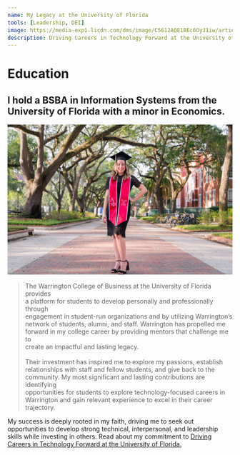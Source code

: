 ```yaml
---
name: My Legacy at the University of Florida
tools: [Leadership, DEI]
image: https://media-exp1.licdn.com/dms/image/C5612AQE1BEc6OyJ1iw/article-cover_image-shrink_600_2000/0?e=1611187200&v=beta&t=oJ6eEdvHw15REPvxC9n4GGzjbnb9JLQxvAlPbn1QYeg
description: Driving Careers in Technology Forward at the University of Florida.
---
```


# Education

## I hold a BSBA in Information Systems from the University of Florida with a minor in Economics.
  
<p><img src="images/graduation.jpg"></p>
  
<blockquote>
    <p>The Warrington College of Business at the University of Florida provides <br>
        a platform for students to develop personally and professionally through <br>
        engagement in student-run organizations and by utilizing Warrington’s <br>
        network of students, alumni, and staff. Warrington has propelled me <br>
        forward in my college career by providing mentors that challenge me to <br>
        create an impactful and lasting legacy.<br>
        <br>
        Their investment has inspired me to explore my passions, establish <br>
        relationships with staff and fellow students, and give back to the <br>
        community. My most significant and lasting contributions are identifying <br>
        opportunities for students to explore technology-focused careers in <br>
        Warrington and gain relevant experience to excel in their career trajectory.</p>
</blockquote>
  
<p> My success is deeply rooted in my faith, driving me to seek out opportunities to 
    develop strong technical, interpersonal, and leadership skills while investing in others. 
    Read about my commitment to <a href="https://www.linkedin.com/pulse/my-legacy-university-florida-madison-c-ross">Driving Careers in Technology Forward at the University of Florida.</a></p>

</section>